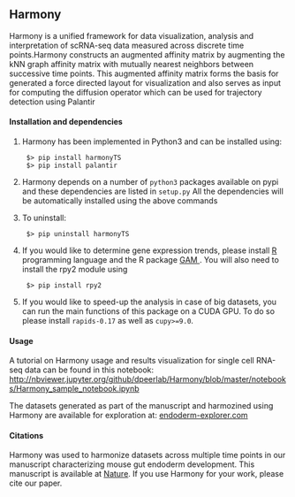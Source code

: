 Harmony
------

Harmony is a unified framework for data visualization, analysis and interpretation of scRNA-seq data measured across discrete time points.Harmony constructs an augmented affinity matrix by augmenting the kNN graph affinity matrix with mutually nearest neighbors between successive time points. This augmented affinity matrix forms the basis for generated a force directed layout for visualization and also serves as input for computing the diffusion operator which can be used for trajectory detection using Palantir


#### Installation and dependencies
1. Harmony has been implemented in Python3 and can be installed using:

        $> pip install harmonyTS
        $> pip install palantir

2. Harmony depends on a number of `python3` packages available on pypi and these dependencies are listed in `setup.py`
All the dependencies will be automatically installed using the above commands

3. To uninstall:
		
		$> pip uninstall harmonyTS

4. If you would like to determine gene expression trends, please install <a href="https://cran.r-project.org"> R <a> programming language and the R package <a href="https://cran.r-project.org/web/packages/gam/">GAM </a>. You will also need to install the rpy2 module using 
	
		$> pip install rpy2
		
5. If you would like to speed-up the analysis in case of big datasets, you can run the main functions of this package on a CUDA GPU. To do so please install `rapids-0.17` as well as `cupy>=9.0`.
		

#### Usage

A tutorial on Harmony usage and results visualization for single cell RNA-seq data can be found in this notebook: http://nbviewer.jupyter.org/github/dpeerlab/Harmony/blob/master/notebooks/Harmony_sample_notebook.ipynb

The datasets generated as part of the manuscript and harmozined using Harmony are available for exploration at: [endoderm-explorer.com](https://endoderm-explorer.com)


#### Citations
Harmony was used to harmonize datasets across multiple time points in our manuscript characterizing mouse gut endoderm development.  This manuscript is available at [Nature](https://www.nature.com/articles/s41586-019-1127-1). If you use Harmony for your work, please cite our paper.

